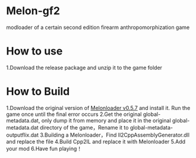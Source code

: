 # Melon-gf2
modloader of a certain second edition firearm anthropomorphization game

# How to use
1.Download the release package and unzip it to the game folder

# How to Build
1.Download the original version of [Melonloader v0.5.7](https://github.com/LavaGang/MelonLoader/releases) and install it. Run the game once until the final error occurs
2.Get the original global-metadata.dat, only dump it from memory and place it in the original global-metadata.dat directory of the game，Rename it to global-metadata-outputflix.dat
3.Building a Melonloader，Find Il2CppAssemblyGenerator.dll and replace the file
4.Build Cpp2IL and replace it with Melonloader
5.Add your mod
6.Have fun playing！
